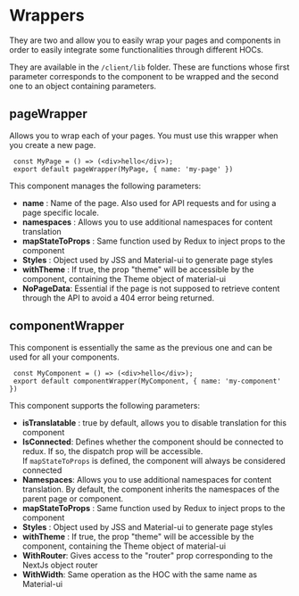 # Wrappers
  
They are two and allow you to easily wrap your pages and components in order to easily integrate some functionalities through different HOCs.  
  
They are available in the `/client/lib` folder. These are functions whose first parameter corresponds to the component to be wrapped and the second one to an object containing parameters.  
  
## pageWrapper  
  
Allows you to wrap each of your pages. You must use this wrapper when you create a new page.  
  
     const MyPage = () => (<div>hello</div>);   
     export default pageWrapper(MyPage, { name: 'my-page' })  

   
This component manages the following parameters:   
 - **name** : Name of the page. Also used for API requests and for using a page specific locale.
 - **namespaces** : Allows you to use additional namespaces for content translation  
 - **mapStateToProps** : Same function used by Redux to inject props to the component  
 - **Styles** : Object used by JSS and Material-ui to generate page styles  
 - **withTheme** : If true, the prop "theme" will be accessible by the component, containing the Theme object of material-ui  
 - **NoPageData**: Essential if the page is not supposed to retrieve content through the API to avoid a 404 error being returned.   
  
## componentWrapper  
  
This component is essentially the same as the previous one and can be used for all your components.  
      
     const MyComponent = () => (<div>hello</div>);
     export default componentWrapper(MyComponent, { name: 'my-component' })  
    
This component supports the following parameters:  
 - **isTranslatable** : true by default, allows you to disable translation for this component  
 - **IsConnected**: Defines whether the component should be connected to redux. If so, the dispatch prop will be accessible.  
  If `mapStateToProps` is defined, the component will always be considered connected  
 - **Namespaces**: Allows you to use additional namespaces for content translation. By default, the component inherits the namespaces of the parent page or component.  
 - **mapStateToProps** : Same function used by Redux to inject props to the component  
 - **Styles** : Object used by JSS and Material-ui to generate page styles  
 - **withTheme** : If true, the prop "theme" will be accessible by the component, containing the Theme object of material-ui  
 - **WithRouter**: Gives access to the "router" prop corresponding to the NextJs object router
 - **WithWidth**: Same operation as the HOC with the same name as Material-ui
